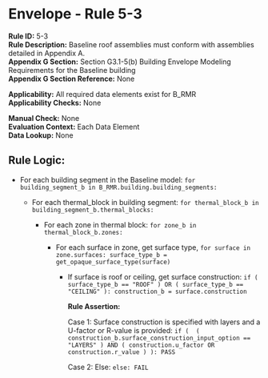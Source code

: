 
# Envelope - Rule 5-3  

**Rule ID:** 5-3  
**Rule Description:** Baseline roof assemblies must conform with assemblies detailed in Appendix A.  
**Appendix G Section:** Section G3.1-5(b) Building Envelope Modeling Requirements for the Baseline building  
**Appendix G Section Reference:** None  

**Applicability:** All required data elements exist for B_RMR  
**Applicability Checks:** None  

**Manual Check:** None  
**Evaluation Context:** Each Data Element  
**Data Lookup:** None  

## Rule Logic:  

- For each building segment in the Baseline model: ```for building_segment_b in B_RMR.building.building_segments:```  

  - For each thermal_block in building segment: ```for thermal_block_b in building_segment_b.thermal_blocks:```  

    - For each zone in thermal block: ```for zone_b in thermal_block_b.zones:```  

      - For each surface in zone, get surface type, ```for surface in zone.surfaces: surface_type_b = get_opaque_surface_type(surface)```  

        - If surface is roof or ceiling, get surface construction: ```if ( surface_type_b == "ROOF" ) OR ( surface_type_b == "CEILING" ): construction_b = surface.construction```  

          **Rule Assertion:**  

          Case 1: Surface construction is specified with layers and a U-factor or R-value is provided: ```if (  ( construction_b.surface_construction_input_option == "LAYERS" ) AND ( construction.u_factor OR construction.r_value ) ): PASS```  

          Case 2: Else: ```else: FAIL```
